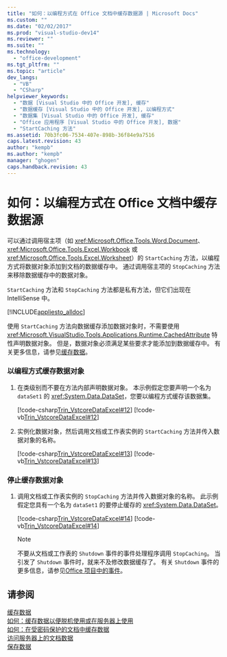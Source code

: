 ```yaml
---
title: "如何：以编程方式在 Office 文档中缓存数据源 | Microsoft Docs"
ms.custom: ""
ms.date: "02/02/2017"
ms.prod: "visual-studio-dev14"
ms.reviewer: ""
ms.suite: ""
ms.technology: 
  - "office-development"
ms.tgt_pltfrm: ""
ms.topic: "article"
dev_langs: 
  - "VB"
  - "CSharp"
helpviewer_keywords: 
  - "数据 [Visual Studio 中的 Office 开发], 缓存"
  - "数据缓存 [Visual Studio 中的 Office 开发], 以编程方式"
  - "数据集 [Visual Studio 中的 Office 开发], 缓存"
  - "Office 应用程序 [Visual Studio 中的 Office 开发], 数据"
  - "StartCaching 方法"
ms.assetid: 70b3fc06-7534-407e-898b-36f84e9a7516
caps.latest.revision: 43
author: "kempb"
ms.author: "kempb"
manager: "ghogen"
caps.handback.revision: 43
---
```

# 如何：以编程方式在 Office 文档中缓存数据源
  可以通过调用宿主项（如 <xref:Microsoft.Office.Tools.Word.Document>、<xref:Microsoft.Office.Tools.Excel.Workbook> 或 <xref:Microsoft.Office.Tools.Excel.Worksheet>）的 `StartCaching` 方法，以编程方式将数据对象添加到文档的数据缓存中。  通过调用宿主项的 `StopCaching` 方法来移除数据缓存中的数据对象。  
  
 `StartCaching` 方法和 `StopCaching` 方法都是私有方法，但它们出现在 IntelliSense 中。  
  
 [!INCLUDE[appliesto_alldoc](../vsto/includes/appliesto-alldoc-md.md)]  
  
 使用 `StartCaching` 方法向数据缓存添加数据对象时，不需要使用 <xref:Microsoft.VisualStudio.Tools.Applications.Runtime.CachedAttribute> 特性声明数据对象。  但是，数据对象必须满足某些要求才能添加到数据缓存中。  有关更多信息，请参见[缓存数据](../vsto/caching-data.md)。  
  
### 以编程方式缓存数据对象  
  
1.  在类级别而不要在方法内部声明数据对象。  本示例假定您要声明一个名为 `dataSet1` 的 <xref:System.Data.DataSet>，您要以编程方式缓存该数据集。  
  
     [!code-csharp[Trin_VstcoreDataExcel#12](../snippets/csharp/VS_Snippets_OfficeSP/Trin_VstcoreDataExcel/CS/Sheet1.cs#12)]
     [!code-vb[Trin_VstcoreDataExcel#12](../snippets/visualbasic/VS_Snippets_OfficeSP/Trin_VstcoreDataExcel/VB/Sheet1.vb#12)]  
  
2.  实例化数据对象，然后调用文档或工作表实例的 `StartCaching` 方法并传入数据对象的名称。  
  
     [!code-csharp[Trin_VstcoreDataExcel#13](../snippets/csharp/VS_Snippets_OfficeSP/Trin_VstcoreDataExcel/CS/Sheet1.cs#13)]
     [!code-vb[Trin_VstcoreDataExcel#13](../snippets/visualbasic/VS_Snippets_OfficeSP/Trin_VstcoreDataExcel/VB/Sheet1.vb#13)]  
  
### 停止缓存数据对象  
  
1.  调用文档或工作表实例的 `StopCaching` 方法并传入数据对象的名称。  此示例假定您具有一个名为 `dataSet1` 的要停止缓存的 <xref:System.Data.DataSet>。  
  
     [!code-csharp[Trin_VstcoreDataExcel#14](../snippets/csharp/VS_Snippets_OfficeSP/Trin_VstcoreDataExcel/CS/Sheet1.cs#14)]
     [!code-vb[Trin_VstcoreDataExcel#14](../snippets/visualbasic/VS_Snippets_OfficeSP/Trin_VstcoreDataExcel/VB/Sheet1.vb#14)]  
  
    > [!NOTE]  
    >  不要从文档或工作表的 `Shutdown` 事件的事件处理程序调用 `StopCaching`。  当引发了 `Shutdown` 事件时，就来不及修改数据缓存了。  有关 `Shutdown` 事件的更多信息，请参见[Office 项目中的事件](../vsto/events-in-office-projects.md)。  
  
## 请参阅  
 [缓存数据](../vsto/caching-data.md)   
 [如何：缓存数据以便脱机使用或在服务器上使用](../vsto/how-to-cache-data-for-use-offline-or-on-a-server.md)   
 [如何：在受密码保护的文档中缓存数据](../vsto/how-to-cache-data-in-a-password-protected-document.md)   
 [访问服务器上的文档数据](../vsto/accessing-data-in-documents-on-the-server.md)   
 [保存数据](../data-tools/saving-data.md)  
  
  